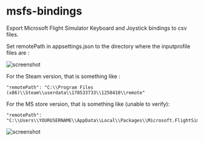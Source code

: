 # msfs-bindings

Export Microsoft Flight Simulator Keyboard and Joystick bindings to csv files.


Set remotePath in appsettings.json to the directory where the inputprofile files are :

![screenshot](https://i.imgur.com/TVYwzlF.png)

For the Steam version, that is something like :

```
"remotePath": "C:\\Program Files (x86)\\Steam\\userdata\\178533733\\1250410\\remote"
```

For the MS store version, that is something like (unable to verify):

```
"remotePath": "C:\\Users\\YOURUSERNAME\\AppData\\Local\\Packages\\Microsoft.FlightSimulator_8wekyb3d8bbwe\\SystemAppData\\wgs"
```

![screenshot](https://i.imgur.com/S32qqTa.png)